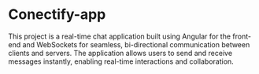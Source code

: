 # Conectify-app
This project is a real-time chat application built using Angular for the front-end and WebSockets for seamless, bi-directional communication between clients and servers. The application allows users to send and receive messages instantly, enabling real-time interactions and collaboration.
